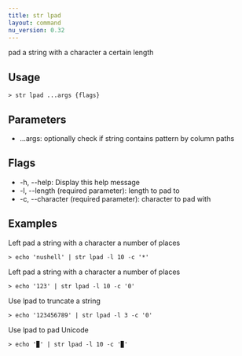 ```yaml
---
title: str lpad
layout: command
nu_version: 0.32
---
```

pad a string with a character a certain length

## Usage
```shell
> str lpad ...args {flags} 
 ```

## Parameters
* ...args: optionally check if string contains pattern by column paths

## Flags
* -h, --help: Display this help message
* -l, --length <integer> (required parameter): length to pad to
* -c, --character <string> (required parameter): character to pad with

## Examples
  Left pad a string with a character a number of places
```shell
> echo 'nushell' | str lpad -l 10 -c '*'
 ```

  Left pad a string with a character a number of places
```shell
> echo '123' | str lpad -l 10 -c '0'
 ```

  Use lpad to truncate a string
```shell
> echo '123456789' | str lpad -l 3 -c '0'
 ```

  Use lpad to pad Unicode
```shell
> echo '▉' | str lpad -l 10 -c '▉'
 ```

